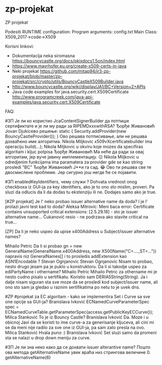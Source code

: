 # zp-projekat
ZP projekat 

Podesiti RUNTIME configuration: 
Program arguments: config.txt
Main Class: X509_2017->code->X509

Korisni linkovi:
- Dokumentacija neka siromasna https://bouncycastle.org/docs/pkixdocs1.5on/index.html
- https://www.mayrhofer.eu.org/create-x509-certs-in-java
- Neki projekat https://github.com/mitap94/ir3-zp-projekat/blob/master/zp-projekat/src/crypto/utils/BouncyCastleX509Builder.java
- http://www.bouncycastle.org/wiki/display/JA1/BC+Version+2+APIs
- Java code examples for java.security.cert.X509Certificate http://www.programcreek.com/java-api-examples/java.security.cert.X509Certificate

FAQ:

#ЗП Је ли ко користио
JcaContentSignerBuilder да потпише сертификтате и је ли му ради за RIPEMDxxxwithRSA?
Ђорђе Живановић Jovan Djukicево решење:
static 
{
Security.addProvider(new BouncyCastleProvider());
}
Ово решава потписивање, али не решава дохваћено име алгоритма.
Nikola Miljkovic x509vXcertificatebuilder ima operaciju build(...);
Nikola Miljkovic u okviru koje mozes da specifiras algoritam i kljuc potpisa
Ђорђе Живановић Ма неће да ради за овај алгоритам, јер вуче јавину имплементацију. 😐
Nikola Miljkovic u odredjenim funkcijama ima paramatera za provider gde se kao string prosledi "BC"
Ђорђе Живановић Ј**и га сад. 😂 Ово ти решава све те двосмислене проблеме. Јер сигурно још негде ће се појавити.


#ЗП enabledKeyIdentifiers, чему служи ?
Dohvata vrednost onog checkboxa iz GUI-ja za key identifiers, ako je to ono sto mislim, proveri.
Pa sluzi da odlucis da li da dodas tu ekstenziju ili ne. Dodajes samo ako je true.

[#ZP projekat] Je l' neko probao issuer alternative name da doda? I je l' prolazi javni test kad to doda?
Aleksa Mitrovic: Meni baca error: Certificate contains unsupported critical extensions: [2.5.29.18] - sto je issuer alternative name...
Čukanović resio - ne podrzava ako stavite critical na true...

[ZP] Da li je neko uspeo da upise x400Address u Subject/issuer alternative names?

Mihailo Petric Da li si probao gn = new GeneralName(GeneralName.x400Address, new X500Name("C=....,ST=..."))
napravis niz GeneralNames[] i to prosledis addExtension kao ASN1Encodable ?
Stevan Ognjanovic
Stevan Ognjanovic Nisam to probao, nesto drugo jesam pa je puklo u konstruktoru. Da li si takodje uspeo za ediPartyName i othername?
Mihailo Petric
Mihailo Petric za othername mi je nesto cudno pisalo u sertifikatu. Koristio sam DERIA5String(String). Ja i dalje nisam siguran sta sve moze da se prosledi kod subject/issuer name, ali ono sto sam ja gledao u raznim sertifikatima po netu to je uvek dns.

#ZP #projekat za EC algoritam - kako se implementira Set i Curve sa sve one opcije sa GUI-ja?
Branislava Ivković ECNamedCurveParameterSpec spec = ECNamedCurveTable.getParameterSpec(access.getPublicKeyECCurve());
Milica Stanković To je iz Bouncy Castle?
Branislava Ivković Da. Moze i u obicnoj Javi da se koristi to ime curve-a za generisanje kljuceva, ali cini mi se da meni nije radilo za sve one iz GUI-ja, pa sam zato presla na ovo.
Milica Stanković Hvala puno :)
Branislava Ivković Set sluzi samo da promeni sta se nalazi u drop down meniju za curve.

#ЗП Је ли зна неко како да се дохвати issuer alterantive name?
Пошто ова метода getAlternativeName увек враћа низ стрингова величине 0.
getAlternativeName(6)

